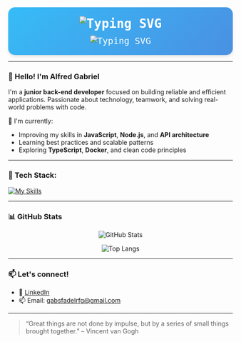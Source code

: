 <div align="center" style="background: linear-gradient(135deg, #36BCF7, #4A90E2); padding: 20px; border-radius: 15px; box-shadow: 0 4px 6px rgba(0, 0, 0, 0.1); max-width: 600px; margin: auto;">
  <h1 style="font-family: 'Fira Code', monospace; font-weight: 700; color: #FFFFFF; font-size: 28px; margin: 0;">
    <img src="https://readme-typing-svg.demolab.com?font=Fira+Code&weight=700&size=28&pause=1000&color=FFD700&center=true&vCenter=true&width=450&lines=Welcome+to+My+Profile!" alt="Typing SVG" />
  </h1>
  <h2 style="font-family: 'Fira Code', monospace; font-weight: 500; color: #FFFFFF; font-size: 20px; margin: 10px 0 0;">
    <img src="https://readme-typing-svg.demolab.com?font=Fira+Code&weight=500&size=20&pause=1200&color=FFFFFF&center=true&vCenter=true&width=450&lines=Dream.+Code.+Achieve." alt="Typing SVG" />
  </h2>
</div>

---

### 👋 Hello! I'm Alfred Gabriel

I'm a **junior back-end developer** focused on building reliable and efficient applications. Passionate about technology, teamwork, and solving real-world problems with code.

🔭 I'm currently:
- Improving my skills in **JavaScript**, **Node.js**, and **API architecture**
- Learning best practices and scalable patterns
- Exploring **TypeScript**, **Docker**, and clean code principles

---

### 🧠 Tech Stack:

[![My Skills](https://skillicons.dev/icons?i=react,materialui,mysql,nestjs,postgres,py,cs,dotnet,js,nodejs,express,ts,docker,git,github)](https://skillicons.dev)

---

### 📊 GitHub Stats

<div align="center">

![GitHub Stats](https://github-readme-stats.vercel.app/api?username=GabsFadel&show_icons=true&theme=tokyonight&border_radius=10&hide_title=true)

![Top Langs](https://github-readme-stats.vercel.app/api/top-langs/?username=GabsFadel&layout=compact&theme=tokyonight&border_radius=10)

</div>

---

### 📫 Let's connect!

- 💼 [LinkedIn](https://www.linkedin.com/in/alfred-gabriel-ribeiro-fadel-developer/)
- 📫 Email: gabsfadelrfg@gmail.com

---

> “Great things are not done by impulse, but by a series of small things brought together.” – Vincent van Gogh
